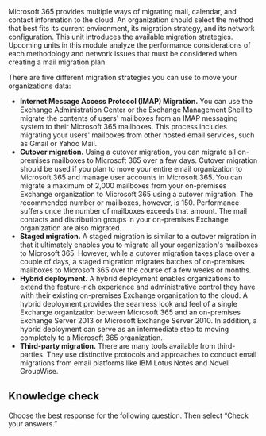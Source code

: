 Microsoft 365 provides multiple ways of migrating mail, calendar, and contact information to the cloud. An organization should select the method that best fits its current environment, its migration strategy, and its network configuration. This unit introduces the available migration strategies. Upcoming units in this module analyze the performance considerations of each methodology and network issues that must be considered when creating a mail migration plan.

There are five different migration strategies you can use to move your organizations data:

 *  **Internet Message Access Protocol (IMAP) Migration.** You can use the Exchange Administration Center or the Exchange Management Shell to migrate the contents of users' mailboxes from an IMAP messaging system to their Microsoft 365 mailboxes. This process includes migrating your users' mailboxes from other hosted email services, such as Gmail or Yahoo Mail.
 *  **Cutover migration.** Using a cutover migration, you can migrate all on-premises mailboxes to Microsoft 365 over a few days. Cutover migration should be used if you plan to move your entire email organization to Microsoft 365 and manage user accounts in Microsoft 365. You can migrate a maximum of 2,000 mailboxes from your on-premises Exchange organization to Microsoft 365 using a cutover migration. The recommended number or mailboxes, however, is 150. Performance suffers once the number of mailboxes exceeds that amount. The mail contacts and distribution groups in your on-premises Exchange organization are also migrated.
 *  **Staged migration.** A staged migration is similar to a cutover migration in that it ultimately enables you to migrate all your organization's mailboxes to Microsoft 365. However, while a cutover migration takes place over a couple of days, a staged migration migrates batches of on-premises mailboxes to Microsoft 365 over the course of a few weeks or months.
 *  **Hybrid deployment.** A hybrid deployment enables organizations to extend the feature-rich experience and administrative control they have with their existing on-premises Exchange organization to the cloud. A hybrid deployment provides the seamless look and feel of a single Exchange organization between Microsoft 365 and an on-premises Exchange Server 2013 or Microsoft Exchange Server 2010. In addition, a hybrid deployment can serve as an intermediate step to moving completely to a Microsoft 365 organization.
 *  **Third-party migration.** There are many tools available from third-parties. They use distinctive protocols and approaches to conduct email migrations from email platforms like IBM Lotus Notes and Novell GroupWise.

## Knowledge check

Choose the best response for the following question. Then select “Check your answers.”